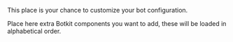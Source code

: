 This place is your chance to customize your bot configuration.

Place here extra Botkit components you want to add, these will be loaded in alphabetical order.
